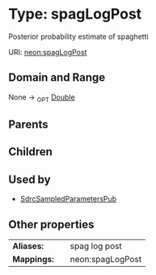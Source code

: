 
# Type: spagLogPost


Posterior probability estimate of spaghetti

URI: [neon:spagLogPost](https://data.neonscience.org/spagLogPost)


## Domain and Range

None ->  <sub>OPT</sub> [Double](types/Double.md)

## Parents


## Children


## Used by

 * [SdrcSampledParametersPub](SdrcSampledParametersPub.md)

## Other properties

|  |  |  |
| --- | --- | --- |
| **Aliases:** | | spag log post |
| **Mappings:** | | neon:spagLogPost |

